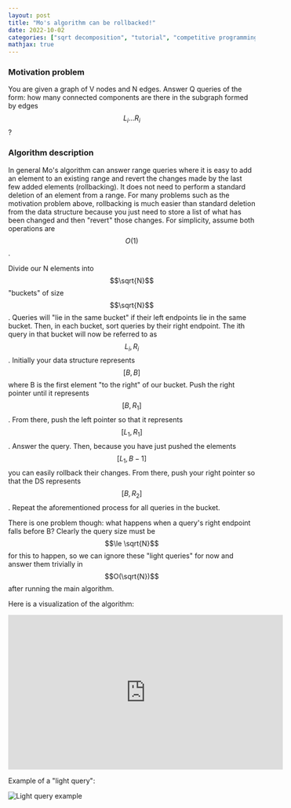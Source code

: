 ```yaml
---
layout: post
title: "Mo's algorithm can be rollbacked!"
date: 2022-10-02
categories: ["sqrt decomposition", "tutorial", "competitive programming"]
mathjax: true
---
```

### Motivation problem
You are given a graph of V nodes and N edges. Answer Q queries of the form: how many connected components are there in the subgraph formed by edges $$L_i...R_i$$?

### Algorithm description 
In general Mo's algorithm can answer range queries where it is easy to add an element to an existing range and revert the changes made by the last few added elements (rollbacking). It does not need to perform a standard deletion of an element from a range. For many problems such as the motivation problem above, rollbacking is much easier than standard deletion from the data structure because you just need to store a list of what has been changed and then "revert" those changes. For simplicity, assume both operations are $$O(1)$$.

Divide our N elements into $$\sqrt{N}$$ "buckets" of size $$\sqrt{N}$$. Queries will "lie in the same bucket" if their left endpoints lie in the same bucket. Then, in each bucket, sort queries by their right endpoint. The ith query in that bucket will now be referred to as $$L_i, R_i$$. Initially your data structure represents $$[B,B]$$ where B is the first element "to the right" of our bucket. Push the right pointer until it represents $$[B, R_1]$$ . From there, push the left pointer so that it represents $$[L_1, R_1]$$. Answer the query. Then, because you have just pushed the elements $$[L_1, B-1]$$ you can easily rollback their changes. From there, push your right pointer so that the DS represents $$[B, R_2]$$. Repeat the aforementioned process for all queries in the bucket.

There is one problem though: what happens when a query's right endpoint falls before B? Clearly the query size must be $$\le \sqrt{N}$$ for this to happen, so we can ignore these "light queries" for now and answer them trivially in $$O(\sqrt{N})$$ after running the main algorithm. 

Here is a visualization of the algorithm:
<iframe width="560" height="315" src="https://www.youtube-nocookie.com/embed/LglNp-h7ijM" title="YouTube video player" frameborder="0" allow="accelerometer; autoplay; clipboard-write; encrypted-media; gyroscope; picture-in-picture" allowfullscreen></iframe>

Example of a "light query":

![Light query example](https://i.imgur.com/FqTMQrA.png)